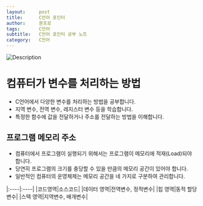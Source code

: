 ```yaml
---
layout:     post
title:      C언어 포인터
author:     쭌프로
tags:       C언어
subtitle:   C언어 포인터 공부 노트
category:   C언어
---
```


<!-- Start Writing Below in Markdown -->

![Description](https://alalstjr.github.io/jjunpro.github.io/img/c_bg.png)

# 컴퓨터가 변수를 처리하는 방법

- C언어에서 다양한 변수를 처리하는 방법을 공부합니다.
- 지역 변수, 전역 변수, 레지스터 변수 등을 학습합니다.
- 특정한 함수에 값을 전달하거나 주소를 전달하는 방법을 이해합니다.

## 프로그램 메모리 주소

- 컴퓨터에서 프로그램이 실행되기 위해서는 프로그램이 메모리에 적재(Load)되야 합니다.
- 당연히 프로그램의 크기를 충당할 수 있을 만큼의 메모리 공간이 있어야 합니다.
- 일반적인 컴퓨터의 운영체제는 메모리 공간을 네 가지로 구분하여 관리합니다.

|:----|:----|
|코드영역|소스코드|
|데이터 영역|전역변수, 정적변수|
|힙 영역|동적 할당 변수|
|스택 영역|지역변수, 배개변수|
